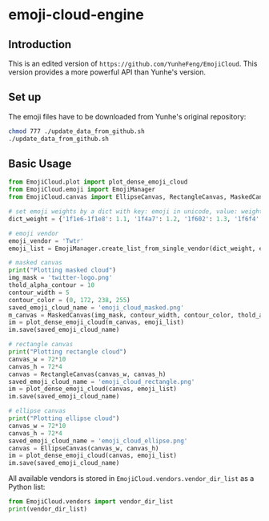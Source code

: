 # emoji-cloud-engine

## Introduction

This is an edited version of `https://github.com/YunheFeng/EmojiCloud`. This version provides a more powerful API than Yunhe's version.

## Set up

The emoji files have to be downloaded from Yunhe's original repository:

```bash
chmod 777 ./update_data_from_github.sh
./update_data_from_github.sh
```

## Basic Usage

```python
from EmojiCloud.plot import plot_dense_emoji_cloud
from EmojiCloud.emoji import EmojiManager
from EmojiCloud.canvas import EllipseCanvas, RectangleCanvas, MaskedCanvas

# set emoji weights by a dict with key: emoji in unicode, value: weight
dict_weight = {'1f1e6-1f1e8': 1.1, '1f4a7': 1.2, '1f602': 1.3, '1f6f4': 1.4, '1f6f5': 1.5, '1f6f6': 1.6, '1f6f7': 1.7, '1f6f8': 1.8, '1f6f9': 1.9, '1f6fa': 2.0, '1f6fb': 2.1, '1f6fc': 2.2, '1f7e0': 2.3, '1f9a2': 2.4, '1f9a3': 2.5, '1f9a4': 2.6, '1f9a5': 2.7, '1f9a6': 2.8, '1f9a8': 2.9, '1f9a9': 3.0}

# emoji vendor 
emoji_vendor = 'Twtr'
emoji_list = EmojiManager.create_list_from_single_vendor(dict_weight, emoji_vendor)

# masked canvas 
print("Plotting masked cloud")
img_mask = 'twitter-logo.png'
thold_alpha_contour = 10 
contour_width = 5
contour_color = (0, 172, 238, 255)
saved_emoji_cloud_name = 'emoji_cloud_masked.png'
m_canvas = MaskedCanvas(img_mask, contour_width, contour_color, thold_alpha_contour)
im = plot_dense_emoji_cloud(m_canvas, emoji_list)
im.save(saved_emoji_cloud_name)

# rectangle canvas 
print("Plotting rectangle cloud")
canvas_w = 72*10
canvas_h = 72*4
canvas = RectangleCanvas(canvas_w, canvas_h)
saved_emoji_cloud_name = 'emoji_cloud_rectangle.png'
im = plot_dense_emoji_cloud(canvas, emoji_list)
im.save(saved_emoji_cloud_name)

# ellipse canvas
print("Plotting ellipse cloud")
canvas_w = 72*10
canvas_h = 72*4
saved_emoji_cloud_name = 'emoji_cloud_ellipse.png'
canvas = EllipseCanvas(canvas_w, canvas_h)
im = plot_dense_emoji_cloud(canvas, emoji_list)
im.save(saved_emoji_cloud_name)
```

All available vendors is stored in `EmojiCloud.vendors.vendor_dir_list` as a Python list:

```python
from EmojiCloud.vendors import vendor_dir_list
print(vendor_dir_list)
```